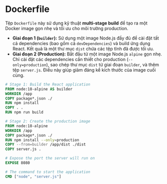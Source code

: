 # Dockerfile

Tệp `Dockerfile` này sử dụng kỹ thuật **multi-stage build** để tạo ra một Docker image gọn nhẹ và tối ưu cho môi trường production.

-   **Giai đoạn 1 (`builder`):** Sử dụng một image Node.js đầy đủ để cài đặt tất cả dependencies (bao gồm cả `devDependencies`) và build ứng dụng React. Kết quả là một thư mục `dist` chứa các tệp tĩnh đã được tối ưu.
-   **Giai đoạn 2 (Production):** Bắt đầu từ một image Node.js `alpine` gọn nhẹ. Chỉ cài đặt các dependencies cần thiết cho production (`--only=production`), sao chép thư mục `dist` từ giai đoạn `builder`, và thêm tệp `server.js`. Điều này giúp giảm đáng kể kích thước của image cuối cùng.

```dockerfile
# Stage 1: Build the React application
FROM node:18-alpine AS builder
WORKDIR /app
COPY package*.json ./
RUN npm install
COPY . .
RUN npm run build

# Stage 2: Create the production image
FROM node:18-alpine
WORKDIR /app
COPY package*.json ./
RUN npm install --only=production
COPY --from=builder /app/dist ./dist
COPY server.js .

# Expose the port the server will run on
EXPOSE 8080

# The command to start the application
CMD ["node", "server.js"]
```
